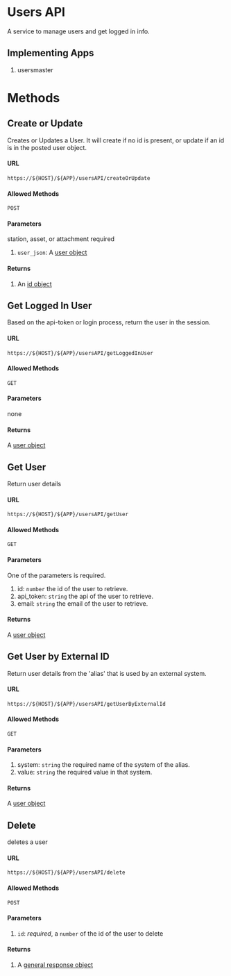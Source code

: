 Users API
=========

A service to manage users and get logged in info.

## Implementing Apps

1. usersmaster

Methods
======

Create or Update
----------

Creates or Updates a User.  It will create if no id is present, or update if
an id is in the posted user object.

#### URL

`https://${HOST}/${APP}/usersAPI/createOrUpdate`

#### Allowed Methods

`POST`

#### Parameters

station, asset, or attachment required

1. `user_json`: A [user object](../../resources/v1/schema/spidamin/user/user.schema)

#### Returns

1. An [id object](../../resources/v1/schema/general/id.schema)

Get Logged In User
-----

Based on the api-token or login process, return the user in the session.

#### URL

`https://${HOST}/${APP}/usersAPI/getLoggedInUser`

#### Allowed Methods

`GET`

#### Parameters

none

#### Returns

A [user object](../../resources/v1/schema/spidamin/user/user.schema)


Get User
-----

Return user details

#### URL

`https://${HOST}/${APP}/usersAPI/getUser`

#### Allowed Methods

`GET`

#### Parameters

One of the parameters is required.

1. id: `number` the id of the user to retrieve.
1. api_token: `string` the api of the user to retrieve.
1. email: `string` the email of the user to retrieve.

#### Returns

A [user object](../../resources/v1/schema/spidamin/user/user.schema)

Get User by External ID
-----

Return user details from the 'alias' that is used by an external system.  

#### URL

`https://${HOST}/${APP}/usersAPI/getUserByExternalId`

#### Allowed Methods

`GET`

#### Parameters


1. system: `string` the required name of the system of the alias.
1. value: `string` the required value in that system.

#### Returns

A [user object](../../resources/v1/schema/spidamin/user/user.schema)

Delete
-------

deletes a user

#### URL

`https://${HOST}/${APP}/usersAPI/delete`

#### Allowed Methods

`POST`

#### Parameters

1. `id`: _required_, a `number` of the id of the user to delete

#### Returns

1. A [general response object](../../resources/v1/schema/general/method_response.schema)
